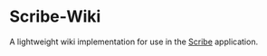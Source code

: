 # Scribe-Wiki

A lightweight wiki implementation for use in the [Scribe] application.

[Scribe]: https://github.com/jmlane/scribe.git
